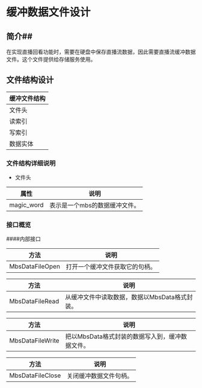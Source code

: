 # 缓冲数据文件设计
## 简介##
在实现直播回看功能时，需要在硬盘中保存直播流数据，因此需要直播流缓冲数据文件。这个文件提供给存储服务使用。

## 文件结构设计

| 缓冲文件结构 |
| ------  |
|文件头|	
|读索引|	
|写索引|	
|数据实体|	

### 文件结构详细说明
* 文件头

| 属性                    | 说明        |
|-------------------------|------------|
| magic_word         | 表示是一个mbs的数据缓冲文件。 |

### 接口概览 
####内部接口

| 方法                    | 说明        |
|-------------------------|------------|
| MbsDataFileOpen         | 打开一个缓冲文件获取它的句柄。 |

| 方法                    | 说明        |
|-------------------------|------------|
| MbsDataFileRead         | 从缓冲文件中读取数据，数据以MbsData格式封装。 |

| 方法                    | 说明        |
|-------------------------|------------|
| MbsDataFileWrite        | 把以MbsData格式封装的数据写入到，缓冲数据文件。 |

| 方法                    | 说明        |
|------------------------ |------------|
| MbsDataFileClose        | 关闭缓冲数据文件句柄。 |

